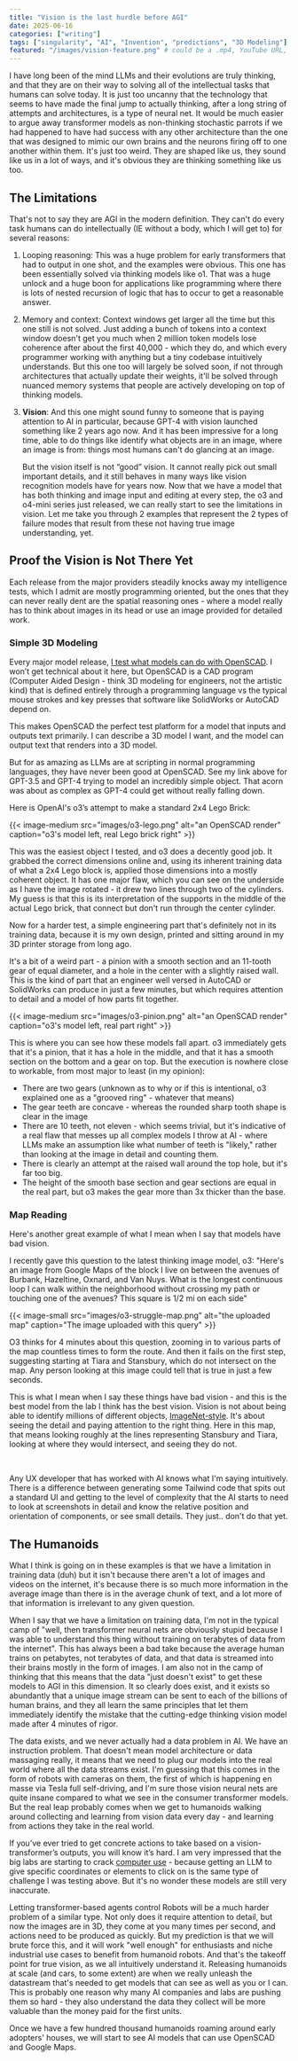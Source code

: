 ```yaml
---
title: "Vision is the last hurdle before AGI"
date: 2025-06-16
categories: ["writing"]
tags: ["singularity", "AI", "Invention", "predictions", "3D Modeling"]
featured: "/images/vision-feature.png" # could be a .mp4, YouTube URL, whatever
---
```


I have long been of the mind LLMs and their evolutions are truly thinking, and that they are on their way to solving all of the intellectual tasks that humans can solve today. It is just too uncanny that the technology that seems to have made the final jump to actually thinking, after a long string of attempts and architectures, is a type of neural net. It would be much easier to argue away transformer models as non-thinking stochastic parrots if we had happened to have had success with any other architecture than the one that was designed to mimic our own brains and the neurons firing off to one another within them. It's just too weird. They are shaped like us, they sound like us in a lot of ways, and it's obvious they are thinking something like us too.

## The Limitations

That's not to say they are AGI in the modern definition. They can't do every task humans can do intellectually (IE without a body, which I will get to) for several reasons:

1. Looping reasoning:
   This was a huge problem for early transformers that had to output in one shot, and the examples were obvious. This one has been essentially solved via thinking models like o1. That was a huge unlock and a huge boon for applications like programming where there is lots of nested recursion of logic that has to occur to get a reasonable answer.

2. Memory and context:
   Context windows get larger all the time but this one still is not solved. Just adding a bunch of tokens into a context window doesn't get you much when 2 million token models lose coherence after about the first 40,000 - which they do, and which every programmer working with anything but a tiny codebase intuitively understands. But this one too will largely be solved soon, if not through architectures that actually update their weights, it'll be solved through nuanced memory systems that people are actively developing on top of thinking models.

3. **Vision**:
   And this one might sound funny to someone that is paying attention to AI in particular, because GPT-4 with vision launched something like 2 years ago now. And it has been impressive for a long time, able to do things like identify what objects are in an image, where an image is from: things most humans can't do glancing at an image.

   But the vision itself is not “good” vision. It cannot really pick out small important details, and it still behaves in many ways like vision recognition models have for years now. Now that we have a model that has both thinking and image input and editing at every step, the o3 and o4-mini series just released, we can really start to see the limitations in vision. Let me take you through 2 examples that represent the 2 types of failure modes that result from these not having true image understanding, yet.

## Proof the Vision is Not There Yet

Each release from the major providers steadily knocks away my intelligence tests, which I admit are mostly programming oriented, but the ones that they can never really dent are the spatial reasoning ones - where a model really has to think about images in its head or use an image provided for detailed work.

### Simple 3D Modeling

Every major model release, [I test what models can do with OpenSCAD](/3d-modeling-with-ai). I won’t get technical about it here, but OpenSCAD is a CAD program (Computer Aided Design - think 3D modeling for engineers, not the artistic kind) that is defined entirely through a programming language vs the typical mouse strokes and key presses that software like SolidWorks or AutoCAD depend on.

This makes OpenSCAD the perfect test platform for a model that inputs and outputs text primarily. I can describe a 3D model I want, and the model can output text that renders into a 3D model.

But for as amazing as LLMs are at scripting in normal programming languages, they have never been good at OpenSCAD. See my link above for GPT-3.5 and GPT-4 trying to model an incredibly simple object. That acorn was about as complex as GPT-4 could get without really falling down.

Here is OpenAI's o3’s attempt to make a standard 2x4 Lego Brick:

{{< image-medium
    src="images/o3-lego.png"
    alt="an OpenSCAD render"
    caption="o3's model left, real Lego brick right" >}}

This was the easiest object I tested, and o3 does a decently good job. It grabbed the correct dimensions online and, using its inherent training data of what a 2x4 Lego block is, applied those dimensions into a mostly coherent object. It has one major flaw, which you can see on the underside as I have the image rotated - it drew two lines through two of the cylinders. My guess is that this is its interpretation of the supports in the middle of the actual Lego brick, that connect but don't run through the center cylinder.

Now for a harder test, a simple engineering part that's definitely not in its training data, because it is my own design, printed and sitting around in my 3D printer storage from long ago.

It's a bit of a weird part - a pinion with a smooth section and an 11-tooth gear of equal diameter, and a hole in the center with a slightly raised wall. This is the kind of part that an engineer well versed in AutoCAD or SolidWorks can produce in just a few minutes, but which requires attention to detail and a model of how parts fit together.

{{< image-medium
    src="images/o3-pinion.png"
    alt="an OpenSCAD render"
    caption="o3's model left, real part right" >}}

This is where you can see how these models fall apart. o3 immediately gets that it's a pinion, that it has a hole in the middle, and that it has a smooth section on the bottom and a gear on top. But the execution is nowhere close to workable, from most major to least (in my opinion):

- There are two gears (unknown as to why or if this is intentional, o3 explained one as a "grooved ring" - whatever that means)
- The gear teeth are concave - whereas the rounded sharp tooth shape is clear in the image
- There are 10 teeth, not eleven - which seems trivial, but it's indicative of a real flaw that messes up all complex models I throw at AI - where LLMs make an assumption like what number of teeth is "likely," rather than looking at the image in detail and counting them.
- There is clearly an attempt at the raised wall around the top hole, but it's far too big.
- The height of the smooth base section and gear sections are equal in the real part, but o3 makes the gear more than 3x thicker than the base.

### Map Reading

Here's another great example of what I mean when I say that models have bad vision.

I recently gave this question to the latest thinking image model, o3: "Here's an image from Google Maps of the block I live on between the avenues of Burbank, Hazeltine, Oxnard, and Van Nuys. What is the longest continuous loop I can walk within the neighborhood without crossing my path or touching one of the avenues? This square is 1/2 mi on each side"

{{< image-small
    src="images/o3-struggle-map.png"
    alt="the uploaded map"
    caption="The image uploaded with this query" >}}

O3 thinks for 4 minutes about this question, zooming in to various parts of the map countless times to form the route. And then it fails on the first step, suggesting starting at Tiara and Stansbury, which do not intersect on the map. Any person looking at this image could tell that is true in just a few seconds.

This is what I mean when I say these things have bad vision - and this is the best model from the lab I think has the best vision. Vision is not about being able to identify millions of different objects, [ImageNet-style](https://www.image-net.org/). It's about seeing the detail and paying attention to the right thing. Here in this map, that means looking roughly at the lines representing Stansbury and Tiara, looking at where they would intersect, and seeing they do not.

&nbsp;

Any UX developer that has worked with AI knows what I'm saying intuitively. There is a difference between generating some Tailwind code that spits out a standard UI and getting to the level of complexity that the AI starts to need to look at screenshots in detail and know the relative position and orientation of components, or see small details. They just.. don't do that yet.

## The Humanoids

What I think is going on in these examples is that we have a limitation in training data (duh) but it isn't because there aren't a lot of images and videos on the internet, it's because there is so much more information in the average image than there is in the average chunk of text, and a lot more of that information is irrelevant to any given question.

When I say that we have a limitation on training data, I'm not in the typical camp of "well, then transformer neural nets are obviously stupid because I was able to understand this thing without training on terabytes of data from the internet". This has always been a bad take because the average human trains on petabytes, not terabytes of data, and that data is streamed into their brains mostly in the form of images. I am also not in the camp of thinking that this means that the data "just doesn't exist" to get these models to AGI in this dimension. It so clearly does exist, and it exists so abundantly that a unique image stream can be sent to each of the billions of human brains, and they all learn the same principles that let them immediately identify the mistake that the cutting-edge thinking vision model made after 4 minutes of rigor.

The data exists, and we never actually had a data problem in AI. We have an instruction problem. That doesn't mean model architecture or data massaging really, it means that we need to plug our models into the real world where all the data streams exist. I'm guessing that this comes in the form of robots with cameras on them, the first of which is happening en masse via Tesla full self-driving, and I'm sure those vision neural nets are quite insane compared to what we see in the consumer transformer models. But the real leap probably comes when we get to humanoids walking around collecting and learning from vision data every day - and learning from actions they take in the real world.

If you’ve ever tried to get concrete actions to take based on a vision-transformer’s outputs, you will know it’s hard. I am very impressed that the big labs are starting to crack [computer use](https://docs.anthropic.com/en/docs/agents-and-tools/computer-use) - because getting an LLM to give specific coordinates or elements to click on is the same type of challenge I was testing above. But it's no wonder these models are still very inaccurate.

Letting transformer-based agents control Robots will be a much harder problem of a similar type. Not only does it require attention to detail, but now the images are in 3D, they come at you many times per second, and actions need to be produced as quickly. But my prediction is that we will brute force this, and it will work "well enough" for enthusiasts and niche industrial use cases to benefit from humanoid robots. And that's the takeoff point for true vision, as we all intuitively understand it. Releasing humanoids at scale (and cars, to some extent) are when we really unleash the datastream that's needed to get models that can see as well as you or I can. This is probably one reason why many AI companies and labs are pushing them so hard - they also understand the data they collect will be more valuable than the money paid for the first units.

Once we have a few hundred thousand humanoids roaming around early adopters' houses, we will start to see AI models that can use OpenSCAD and Google Maps.

